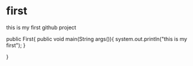 # first
this is my first github project

public First{
    public void main(String args()){
      system.out.println("this is my first");
    }
  
}
